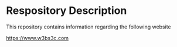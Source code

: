 # Respository Description
This repository contains information regarding the following website 

https://www.w3bs3c.com
